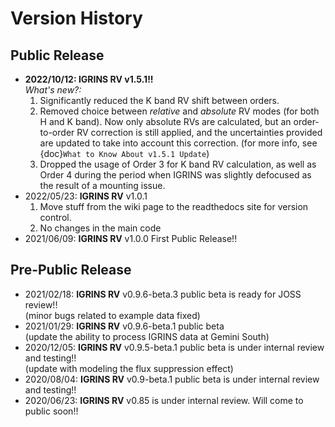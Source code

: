 
# Version History

## Public Release
* **2022/10/12: IGRINS RV v1.5.1!!**\
  *What's new?:*
  1. Significantly reduced the K band RV shift between orders.
  2. Removed choice between *relative* and *absolute* RV modes (for both H and K band). Now only absolute RVs are calculated, but an order-to-order RV correction is still applied, and the uncertainties provided are updated to take into account this correction. (for more info, see {doc}`What to Know About v1.5.1 Update`)
  3. Dropped the usage of Order 3 for K band RV calculation, as well as Order 4 during the period when IGRINS was slightly defocused as the result of a mounting issue.
* 2022/05/23: **IGRINS RV** v1.0.1
  1. Move stuff from the wiki page to the readthedocs site for version control.
  2. No changes in the main code
* 2021/06/09: **IGRINS RV** v1.0.0 First Public Release!!

## Pre-Public Release
* 2021/02/18: **IGRINS RV** v0.9.6-beta.3 public beta is ready for JOSS review!!\
(minor bugs related to example data fixed)
* 2021/01/29: **IGRINS RV** v0.9.6-beta.1 public beta\
(update the ability to process IGRINS data at Gemini South)
* 2020/12/05: **IGRINS RV** v0.9.5-beta.1 public beta is under internal review and testing!!\
(update with modeling the flux suppression effect)
* 2020/08/04: **IGRINS RV** v0.9-beta.1 public beta is under internal review and testing!!
* 2020/06/23: **IGRINS RV** v0.85 is under internal review. Will come to public soon!!
